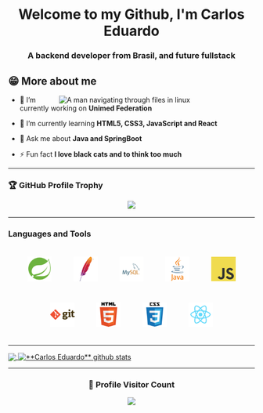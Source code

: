 # <center>Welcome to my Github, I'm Carlos Eduardo</center>

### <center>A backend developer from Brasil, and future fullstack</center>

## 😁 More about me

<img align="right" width="400" alt="A man navigating through files in linux" src="https://i2.wp.com/allhtaccess.info/wp-content/uploads/2018/03/programming.gif?fit=1281%2C716&ssl=1" />

- 🔭 I’m currently working on **Unimed Federation**

- 🌱 I’m currently learning **HTML5, CSS3, JavaScript and React**

- 💬 Ask me about **Java and SpringBoot**

- ⚡ Fun fact **I love black cats and to think too much**

---

### 🏆 GitHub Profile Trophy

<p align="center">

  <img width=800 src="https://github-profile-trophy.vercel.app/?username=carlos-gcorrea&column=8&theme=darkhub&no-frame=true&no-bg=true"/>

</p>

---

### Languages and Tools

<p align="center">
<img height="50" style="padding:20px 20px" src="https://raw.githubusercontent.com/github/explore/80688e429a7d4ef2fca1e82350fe8e3517d3494d/topics/spring-boot/spring-boot.png">
<img height="50" style="padding:20px 20px" src="https://raw.githubusercontent.com/github/explore/80688e429a7d4ef2fca1e82350fe8e3517d3494d/topics/maven/maven.png">
<img height="50" style="padding:20px 20px" src="https://raw.githubusercontent.com/github/explore/80688e429a7d4ef2fca1e82350fe8e3517d3494d/topics/mysql/mysql.png">
<img height="50" style="padding:20px 20px" src="https://raw.githubusercontent.com/github/explore/80688e429a7d4ef2fca1e82350fe8e3517d3494d/topics/java/java.png">
<img height="50" style="padding:20px 20px" src="https://raw.githubusercontent.com/github/explore/80688e429a7d4ef2fca1e82350fe8e3517d3494d/topics/javascript/javascript.png">
<img height="50" style="padding:20px 20px" src="https://raw.githubusercontent.com/github/explore/80688e429a7d4ef2fca1e82350fe8e3517d3494d/topics/git/git.png">
<img height="50" style="padding:20px 20px" src="https://raw.githubusercontent.com/github/explore/80688e429a7d4ef2fca1e82350fe8e3517d3494d/topics/html/html.png">
<img height="50" style="padding:20px 20px" src="https://raw.githubusercontent.com/github/explore/80688e429a7d4ef2fca1e82350fe8e3517d3494d/topics/css/css.png">
<img height="50" style="padding:20px 20px" src="https://raw.githubusercontent.com/github/explore/80688e429a7d4ef2fca1e82350fe8e3517d3494d/topics/react/react.png">
</p>

---

<a href="https://github.com/Gurupreet">
  <img align="center" src="https://github-readme-stats.vercel.app/api/top-langs/?username=carlos-gcorrea&theme=dracula&hide_langs_below=1" />
</a>

<a href="https://github.com/Gurupreet">
 <img align="center" src="https://github-readme-stats.vercel.app/api?username=carlos-gcorrea&show_icons=true&theme=dracula&line_height=27" alt="**Carlos Eduardo** github stats"/>
</a>

---

</p>
<div style="text-align:center">

<div align=center>
  <h3><b>📍 Profile Visitor Count</b></h3>
</div>
    
<p align="center" >   
  <img src="https://profile-counter.glitch.me/carlos-gcorrea/count.svg" />  
</p>





